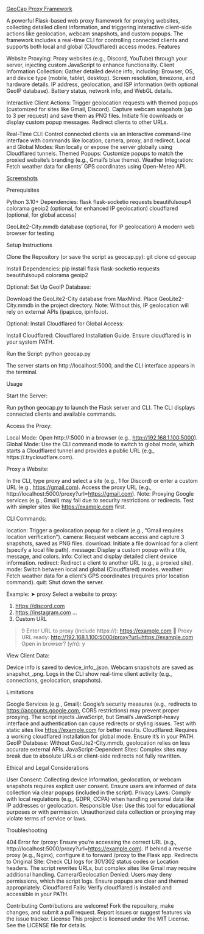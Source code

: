 [GeoCap Proxy Framework](GeoCap.jpg)

A powerful Flask-based web proxy framework for proxying websites, collecting detailed client information, and triggering interactive client-side actions like geolocation, webcam snapshots, and custom popups. The framework includes a real-time CLI for controlling connected clients and supports both local and global (Cloudflared) access modes.
Features

Website Proxying: Proxy websites (e.g., Discord, YouTube) through your server, injecting custom JavaScript to enhance functionality.
Client Information Collection: Gather detailed device info, including:
Browser, OS, and device type (mobile, tablet, desktop).
Screen resolution, timezone, and hardware details.
IP address, geolocation, and ISP information (with optional GeoIP database).
Battery status, network info, and WebGL details.


Interactive Client Actions:
Trigger geolocation requests with themed popups (customized for sites like Gmail, Discord).
Capture webcam snapshots (up to 3 per request) and save them as PNG files.
Initiate file downloads or display custom popup messages.
Redirect clients to other URLs.


Real-Time CLI: Control connected clients via an interactive command-line interface with commands like location, camera, proxy, and redirect.
Local and Global Modes: Run locally or expose the server globally using Cloudflared tunnels.
Themed Popups: Customize popups to match the proxied website’s branding (e.g., Gmail’s blue theme).
Weather Integration: Fetch weather data for clients’ GPS coordinates using Open-Meteo API.

[Screenshots](screenshot.png)

Prerequisites

Python 3.10+
Dependencies:
flask
flask-socketio
requests
beautifulsoup4
colorama
geoip2 (optional, for enhanced IP geolocation)
cloudflared (optional, for global access)


GeoLite2-City.mmdb database (optional, for IP geolocation)
A modern web browser for testing

Setup Instructions

Clone the Repository (or save the script as geocap.py):
git clone <repository-url>
cd geocap


Install Dependencies:
pip install flask flask-socketio requests beautifulsoup4 colorama geoip2


Optional: Set Up GeoIP Database:

Download the GeoLite2-City database from MaxMind.
Place GeoLite2-City.mmdb in the project directory.
Note: Without this, IP geolocation will rely on external APIs (ipapi.co, ipinfo.io).


Optional: Install Cloudflared for Global Access:

Install Cloudflared: Cloudflared Installation Guide.
Ensure cloudflared is in your system PATH.


Run the Script:
python geocap.py

The server starts on http://localhost:5000, and the CLI interface appears in the terminal.


Usage

Start the Server:

Run python geocap.py to launch the Flask server and CLI.
The CLI displays connected clients and available commands.


Access the Proxy:

Local Mode: Open http://<your-local-ip>:5000 in a browser (e.g., http://192.168.1.100:5000).
Global Mode: Use the CLI command mode to switch to global mode, which starts a Cloudflared tunnel and provides a public URL (e.g., https://<random>.trycloudflare.com).


Proxy a Website:

In the CLI, type proxy and select a site (e.g., 1 for Discord) or enter a custom URL (e.g., https://gmail.com).
Access the proxy URL (e.g., http://localhost:5000/proxy?url=https://gmail.com).
Note: Proxying Google services (e.g., Gmail) may fail due to security restrictions or redirects. Test with simpler sites like https://example.com first.


CLI Commands:

location: Trigger a geolocation popup for a client (e.g., “Gmail requires location verification”).
camera: Request webcam access and capture 3 snapshots, saved as PNG files.
download: Initiate a file download for a client (specify a local file path).
message: Display a custom popup with a title, message, and colors.
info: Collect and display detailed client device information.
redirect: Redirect a client to another URL (e.g., a proxied site).
mode: Switch between local and global (Cloudflared) modes.
weather: Fetch weather data for a client’s GPS coordinates (requires prior location command).
quit: Shut down the server.

Example:
➤ proxy
Select a website to proxy:
  1. https://discord.com
  2. https://instagram.com
  ...
  9. Custom URL
> 9
Enter URL to proxy (include https://): https://example.com
🔗 Proxy URL ready: http://192.168.1.100:5000/proxy?url=https://example.com
Open in browser? (y/n): y


View Client Data:

Device info is saved to device_info_<client-ip>.json.
Webcam snapshots are saved as snapshot_<client-ip>_<count>_<timestamp>.png.
Logs in the CLI show real-time client activity (e.g., connections, geolocation, snapshots).



Limitations

Google Services (e.g., Gmail): Google’s security measures (e.g., redirects to https://accounts.google.com, CORS restrictions) may prevent proper proxying. The script injects JavaScript, but Gmail’s JavaScript-heavy interface and authentication can cause redirects or styling issues. Test with static sites like https://example.com for better results.
Cloudflared: Requires a working cloudflared installation for global mode. Ensure it’s in your PATH.
GeoIP Database: Without GeoLite2-City.mmdb, geolocation relies on less accurate external APIs.
JavaScript-Dependent Sites: Complex sites may break due to absolute URLs or client-side redirects not fully rewritten.

Ethical and Legal Considerations

User Consent: Collecting device information, geolocation, or webcam snapshots requires explicit user consent. Ensure users are informed of data collection via clear popups (included in the script).
Privacy Laws: Comply with local regulations (e.g., GDPR, CCPA) when handling personal data like IP addresses or geolocation.
Responsible Use: Use this tool for educational purposes or with permission. Unauthorized data collection or proxying may violate terms of service or laws.

Troubleshooting

404 Error for /proxy: Ensure you’re accessing the correct URL (e.g., http://localhost:5000/proxy?url=https://example.com). If behind a reverse proxy (e.g., Nginx), configure it to forward /proxy to the Flask app.
Redirects to Original Site: Check CLI logs for 301/302 status codes or Location headers. The script rewrites URLs, but complex sites like Gmail may require additional handling.
Camera/Geolocation Denied: Users may deny permissions, which the script logs. Ensure popups are clear and themed appropriately.
Cloudflared Fails: Verify cloudflared is installed and accessible in your PATH.

Contributing
Contributions are welcome! Fork the repository, make changes, and submit a pull request. Report issues or suggest features via the issue tracker.
License
This project is licensed under the MIT License. See the LICENSE file for details.
